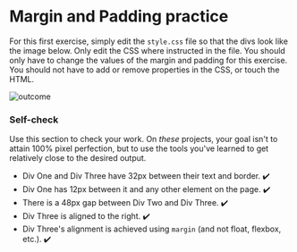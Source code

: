 # Margin and Padding practice

For this first exercise, simply edit the `style.css` file so that the divs look like the image below. Only edit the CSS where instructed in the file.  You should only have to change the values of the margin and padding for this exercise. You should not have to add or remove properties in the CSS, or touch the HTML.

![outcome](./desired-outcome.png)

### Self-check 
Use this section to check your work. On _these_ projects, your goal isn't to attain 100% pixel perfection, but to use the tools you've learned to get relatively close to the desired output.

- Div One and Div Three have 32px between their text and border. ✔️
- Div One has 12px between it and any other element on the page. ✔️
- There is a 48px gap between Div Two and Div Three.  ✔️
- Div Three is aligned to the right. ✔️
- Div Three's alignment is achieved using `margin` (and not float, flexbox, etc.). ✔️